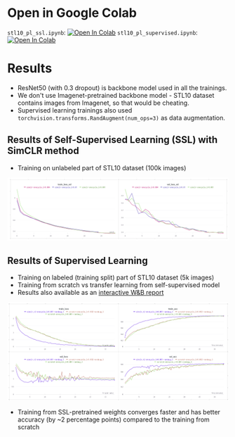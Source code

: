 # Open in Google Colab
`stl10_pl_ssl.ipynb`: <a target="_blank" href="https://colab.research.google.com/github/abojda/deepdrive_course/blob/main/notebooks/09/09.stl10_pl_ssl.ipynb"><img src="https://colab.research.google.com/assets/colab-badge.svg" alt="Open In Colab"/></a>
`stl10_pl_supervised.ipynb`: <a target="_blank" href="https://colab.research.google.com/github/abojda/deepdrive_course/blob/main/notebooks/09/09.stl10_pl_supervised.ipynb"><img src="https://colab.research.google.com/assets/colab-badge.svg" alt="Open In Colab"/></a>

# Results
- ResNet50 (with 0.3 dropout) is backbone model used in all the trainings.
- We don't use Imagenet-pretrained backbone model - STL10 dataset contains images from Imagenet, so that would be cheating.
- Supervised learning trainings also used `torchvision.transforms.RandAugment(num_ops=3)` as data augmentation.

## Results of Self-Supervised Learning (SSL) with SimCLR method
- Training on unlabeled part of STL10 dataset (100k images)

![ssl_results](img/ssl_results.png)

## Results of Supervised Learning
- Training on labeled (training split) part of STL10 dataset (5k images)
- Training from scratch vs transfer learning from self-supervised model
- Results also available as an [interactive W&B report](https://api.wandb.ai/links/alebojd/b20hg5z9)

![supervised_results_5k](img/supervised_results_5k.png)

- Training from SSL-pretrained weights converges faster and has better accuracy (by ~2 percentage points) compared to the training from scratch
